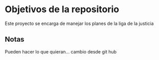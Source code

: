 # Objetivos de la repositorio

Este proyecto se encarga de manejar los planes de la liga de la justicia


## Notas
Pueden hacer lo que quieran...
cambio desde git hub
